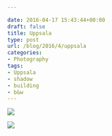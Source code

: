 ```yaml
---

date: 2016-04-17 15:43:44+00:00
draft: false
title: Uppsala
type: post
url: /blog/2016/4/uppsala
categories:
- Photography
tags:
- Uppsala
- shadow
- building
- b&w
---
```




  
![](/images/2016-04-17-20164uppsala/20160329-R0010693.jpg)

  

  
![](/images/2016-04-17-20164uppsala/20160329-R0010677.jpg)

  


